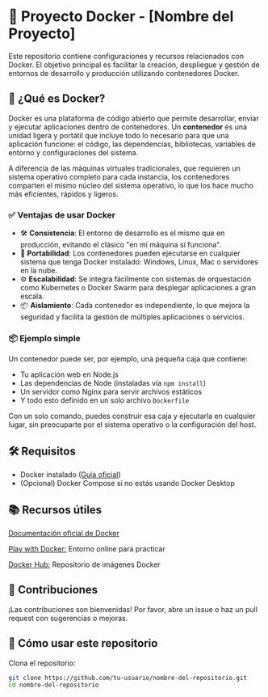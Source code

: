 # 🐳 Proyecto Docker - [Nombre del Proyecto]

Este repositorio contiene configuraciones y recursos relacionados con Docker. El objetivo principal es facilitar la creación, despliegue y gestión de entornos de desarrollo y producción utilizando contenedores Docker.

## 🚀 ¿Qué es Docker?

Docker es una plataforma de código abierto que permite desarrollar, enviar y ejecutar aplicaciones dentro de contenedores. Un **contenedor** es una unidad ligera y portátil que incluye todo lo necesario para que una aplicación funcione: el código, las dependencias, bibliotecas, variables de entorno y configuraciones del sistema.

A diferencia de las máquinas virtuales tradicionales, que requieren un sistema operativo completo para cada instancia, los contenedores comparten el mismo núcleo del sistema operativo, lo que los hace mucho más eficientes, rápidos y ligeros.

### ✅ Ventajas de usar Docker

- 🛠 **Consistencia**: El entorno de desarrollo es el mismo que en producción, evitando el clásico "en mi máquina sí funciona".
- 🚀 **Portabilidad**: Los contenedores pueden ejecutarse en cualquier sistema que tenga Docker instalado: Windows, Linux, Mac o servidores en la nube.
- ⚙️ **Escalabilidad**: Se integra fácilmente con sistemas de orquestación como Kubernetes o Docker Swarm para desplegar aplicaciones a gran escala.
- 📦 **Aislamiento**: Cada contenedor es independiente, lo que mejora la seguridad y facilita la gestión de múltiples aplicaciones o servicios.

### 📦 Ejemplo simple

Un contenedor puede ser, por ejemplo, una pequeña caja que contiene:

- Tu aplicación web en Node.js
- Las dependencias de Node (instaladas vía `npm install`)
- Un servidor como Nginx para servir archivos estáticos
- Y todo esto definido en un solo archivo `Dockerfile`

Con un solo comando, puedes construir esa caja y ejecutarla en cualquier lugar, sin preocuparte por el sistema operativo o la configuración del host.

## 🛠️ Requisitos

- Docker instalado ([Guía oficial](https://docs.docker.com/get-docker/))
- (Opcional) Docker Compose si no estás usando Docker Desktop

## 📚 Recursos útiles
[Documentación oficial de Docker](https://docs.docker.com/)

[Play with Docker:](https://labs.play-with-docker.com/) Entorno online para practicar

[Docker Hub:](https://hub.docker.com/) Repositorio de imágenes Docker

## 🤝 Contribuciones
¡Las contribuciones son bienvenidas! Por favor, abre un issue o haz un pull request con sugerencias o mejoras.

## 🧪 Cómo usar este repositorio

Clona el repositorio:

```bash
git clone https://github.com/tu-usuario/nombre-del-repositorio.git
cd nombre-del-repositorio